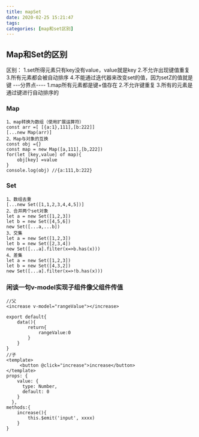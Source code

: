 ```yaml
---
title: mapSet
date: 2020-02-25 15:21:47
tags: 
categories: [map和set区别]
---
```


## Map和Set的区别
区别：
1.set所得元素只有key没有value，value就是key
2.不允许出现键值重复
3.所有元素都会被自动排序
4.不能通过迭代器来改变set的值，因为setZ的值就是键
---分界点----
1.map所有元素都是键+值存在
2.不允许键重复
3.所有的元素是通过键进行自动排序的

<!-- more -->

### Map

```
1、map转换为数组（使用扩展运算符）
const arr =[ [{a:1},111],[b:222]]
[...new Map(arr)]
2、Map与对象的互换
const obj ={}
const map = new Map([a,111],[b,222])
for(let [key,value] of map){
    obj[key] =value
}
console.log(obj) //{a:111,b:222}
```
### Set

```
1、数组去重
[...new Set([1,1,2,3,4,4,5])]
2、合并两个set对象
let a = new Set([1,2,3])
let b = new Set([4,5,6])
new Set([...a,...b])
3、交集
let a = new Set([1,2,3])
let b = new Set([2,3,4])
new Set([...a].filter(x=>b.has(x)))
4、差集
let a = new Set([1,2,3])
let b = new Set([4,3,2])
new Set([...a].filter(x=>!b.has(x)))
```

### 闲谈一句v-model实现子组件像父组件传值
```
//父
<increase v-model="rangeValue"></increase>

export default{
    data(){
        return{
            rangeValue:0
        }
    }
}
//子
<template>
     <button @click="increase">increase</button>
</template>
props: {
    value: {
      type: Number,
      default: 0
    }
  },
methods:{
    increase(){
        this.$emit('input', xxxx) 
    }
}  
```
